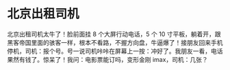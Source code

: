 # 北京出租司机

北京出租司机太牛了！脸前面挂 8 个大屏行动电话，5 个 10 寸平板，躺着开，跟黑客帝国里面的骇客一样，根本不看路，不握方向盘，牛逼爆了！接朋友回来手机停机，司机：报个号。号一说司机咔咔在屏幕上一按：冲好了。我朋友一看，电话果然有钱了。惊呆了！我问：电影票能订吗，变形金刚 imax，司机：几张？

